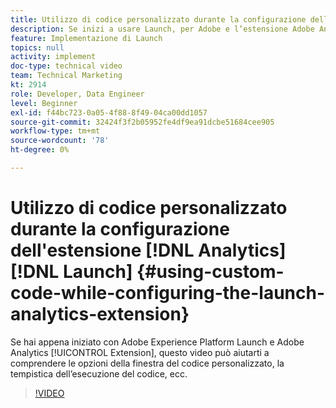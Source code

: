 ```yaml
---
title: Utilizzo di codice personalizzato durante la configurazione dell’estensione Launch di Analytics
description: Se inizi a usare Launch, per Adobe e l’estensione Adobe Analytics, questo video può aiutarti a comprendere le opzioni della finestra del codice personalizzato, la tempistica dell’esecuzione del codice, ecc.
feature: Implementazione di Launch
topics: null
activity: implement
doc-type: technical video
team: Technical Marketing
kt: 2914
role: Developer, Data Engineer
level: Beginner
exl-id: f44bc723-0a05-4f88-8f49-04ca00dd1057
source-git-commit: 32424f3f2b05952fe4df9ea91dcbe51684cee905
workflow-type: tm+mt
source-wordcount: '78'
ht-degree: 0%

---
```


# Utilizzo di codice personalizzato durante la configurazione dell&#39;estensione [!DNL Analytics] [!DNL Launch] {#using-custom-code-while-configuring-the-launch-analytics-extension}

Se hai appena iniziato con Adobe Experience Platform Launch e Adobe Analytics [!UICONTROL Extension], questo video può aiutarti a comprendere le opzioni della finestra del codice personalizzato, la tempistica dell’esecuzione del codice, ecc.

>[!VIDEO](https://video.tv.adobe.com/v/27272/?quality=9)

